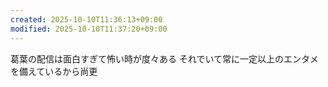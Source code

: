 ```yaml
---
created: 2025-10-10T11:36:13+09:00
modified: 2025-10-10T11:37:20+09:00
---
```


葛葉の配信は面白すぎて怖い時が度々ある
それでいて常に一定以上のエンタメを備えているから尚更

